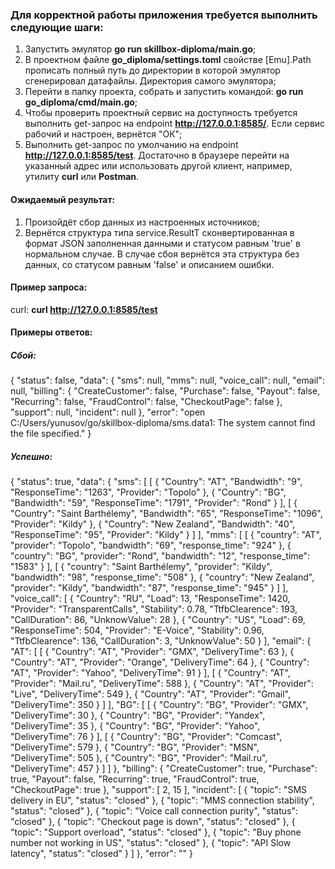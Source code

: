 ### Для корректной работы приложения требуется выполнить следующие шаги:

1. Запустить эмулятор **go run skillbox-diploma/main.go**;
2. В проектном файле **go_diploma/settings.toml** свойстве [Emu].Path прописать полный путь до директории в которой эмулятор сгенерировал датафайлы. Директория самого эмулятора;
3. Перейти в папку проекта, собрать и запустить командой: **go run go_diploma/cmd/main.go**;
4. Чтобы проверить проектный сервис на доступность требуется выполнить get-запрос  на endpoint **http://127.0.0.1:8585/**. Если сервис рабочий и настроен, вернётся "ОК";
5. Выполнить get-запрос по умолчанию на endpoint **http://127.0.0.1:8585/test**. Достаточно в браузере перейти на указанный адрес или использовать другой клиент, например, утилиту **curl** или **Postman**.


#### Ожидаемый результат:

1. Произойдёт сбор данных из настроенных источников;
2. Вернётся структура типа service.ResultT сконвертированная в формат JSON заполненная данными и статусом равным 'true' в нормальном случае. В случае сбоя вернётся эта структура без данных, со статусом равным 'false' и описанием ошибки.


#### Пример запроса:

curl: **curl http://127.0.0.1:8585/test**


#### Примеры ответов:

##### Сбой:
{
	"status": false,
	"data": {
		"sms": null,
		"mms": null,
		"voice_call": null,
		"email": null,
		"billing": {
			"CreateCustomer": false,
			"Purchase": false,
			"Payout": false,
			"Recurring": false,
			"FraudControl": false,
			"CheckoutPage": false
		},
		"support": null,
		"incident": null
	},
	"error": "open C:/Users/yunusov/go/skillbox-diploma/sms.data1: The system cannot find the file specified."
}

##### Успешно:
{
	"status": true,
	"data": {
		"sms": [
			[
				{
					"Country": "AT",
					"Bandwidth": "9",
					"ResponseTime": "1263",
					"Provider": "Topolo"
				},
				{
					"Country": "BG",
					"Bandwidth": "59",
					"ResponseTime": "1791",
					"Provider": "Rond"
				}
			],
			[
				{
					"Country": "Saint Barthélemy",
					"Bandwidth": "65",
					"ResponseTime": "1096",
					"Provider": "Kildy"
				},
				{
					"Country": "New Zealand",
					"Bandwidth": "40",
					"ResponseTime": "95",
					"Provider": "Kildy"
				}
			]
		],
		"mms": [
			[
				{
					"country": "AT",
					"provider": "Topolo",
					"bandwidth": "69",
					"response_time": "924"
				},
				{
					"country": "BG",
					"provider": "Rond",
					"bandwidth": "12",
					"response_time": "1583"
				}
			],
			[
				{
					"country": "Saint Barthélemy",
					"provider": "Kildy",
					"bandwidth": "98",
					"response_time": "508"
				},
				{
					"country": "New Zealand",
					"provider": "Kildy",
					"bandwidth": "87",
					"response_time": "945"
				}
			]
		],
		"voice_call": [
			{
				"Country": "RU",
				"Load": 13,
				"ResponseTime": 1420,
				"Provider": "TransparentCalls",
				"Stability": 0.78,
				"TtfbClearence": 193,
				"CallDuration": 86,
				"UnknowValue": 28
			},
			{
				"Country": "US",
				"Load": 69,
				"ResponseTime": 504,
				"Provider": "E-Voice",
				"Stability": 0.96,
				"TtfbClearence": 136,
				"CallDuration": 3,
				"UnknowValue": 50
			}
		],
		"email": {
			"AT": [
				[
					{
						"Country": "AT",
						"Provider": "GMX",
						"DeliveryTime": 63
					},
					{
						"Country": "AT",
						"Provider": "Orange",
						"DeliveryTime": 64
					},
					{
						"Country": "AT",
						"Provider": "Yahoo",
						"DeliveryTime": 91
					}
				],
				[
					{
						"Country": "AT",
						"Provider": "Mail.ru",
						"DeliveryTime": 588
					},
					{
						"Country": "AT",
						"Provider": "Live",
						"DeliveryTime": 549
					},
					{
						"Country": "AT",
						"Provider": "Gmail",
						"DeliveryTime": 350
					}
				]
			],
			"BG": [
				[
					{
						"Country": "BG",
						"Provider": "GMX",
						"DeliveryTime": 30
					},
					{
						"Country": "BG",
						"Provider": "Yandex",
						"DeliveryTime": 35
					},
					{
						"Country": "BG",
						"Provider": "Yahoo",
						"DeliveryTime": 76
					}
				],
				[
					{
						"Country": "BG",
						"Provider": "Comcast",
						"DeliveryTime": 579
					},
					{
						"Country": "BG",
						"Provider": "MSN",
						"DeliveryTime": 505
					},
					{
						"Country": "BG",
						"Provider": "Mail.ru",
						"DeliveryTime": 457
					}
				]
			]
		},
		"billing": {
			"CreateCustomer": true,
			"Purchase": true,
			"Payout": false,
			"Recurring": true,
			"FraudControl": true,
			"CheckoutPage": true
		},
		"support": [
			2,
			15
		],
		"incident": [
			{
				"topic": "SMS delivery in EU",
				"status": "closed"
			},
			{
				"topic": "MMS connection stability",
				"status": "closed"
			},
			{
				"topic": "Voice call connection purity",
				"status": "closed"
			},
			{
				"topic": "Checkout page is down",
				"status": "closed"
			},
			{
				"topic": "Support overload",
				"status": "closed"
			},
			{
				"topic": "Buy phone number not working in US",
				"status": "closed"
			},
			{
				"topic": "API Slow latency",
				"status": "closed"
			}
		]
	},
	"error": ""
}